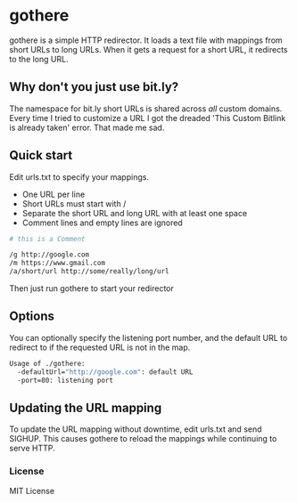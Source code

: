 # gothere

gothere is a simple HTTP redirector. It loads a text file with mappings from short URLs to
long URLs. When it gets a request for a short URL, it redirects to the long URL.
 
## Why don't you just use bit.ly?

The namespace for bit.ly short URLs is shared across *all* custom domains. Every time I 
tried to customize a URL I got the dreaded 'This Custom Bitlink is already taken' error.
That made me sad.

## Quick start

Edit urls.txt to specify your mappings. 
* One URL per line
* Short URLs must start with /
* Separate the short URL and long URL with at least one space
* Comment lines and empty lines are ignored

```bash
# this is a Comment

/g http://google.com
/m https://www.gmail.com
/a/short/url http://some/really/long/url
```

Then just run gothere to start your redirector

## Options

You can optionally specify the listening port number, and the default URL to
redirect to if the requested URL is not in the map.

```bash
Usage of ./gothere:
  -defaultUrl="http://google.com": default URL
  -port=80: listening port
```

## Updating the URL mapping

To update the URL mapping without downtime, edit urls.txt and send SIGHUP. 
This causes gothere to reload the mappings while continuing to serve HTTP.

### License

MIT License
